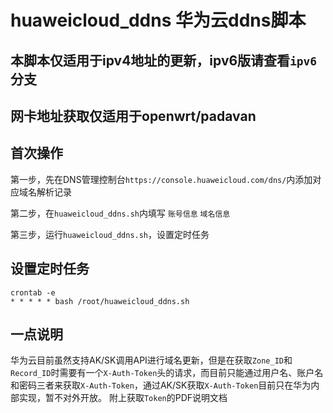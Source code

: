 # huaweicloud_ddns  华为云ddns脚本

## 本脚本仅适用于ipv4地址的更新，ipv6版请查看```ipv6```分支
## 网卡地址获取仅适用于openwrt/padavan


## 首次操作
第一步，先在DNS管理控制台```https://console.huaweicloud.com/dns/```内添加对应域名解析记录

第二步，在```huaweicloud_ddns.sh```内填写 ```账号信息``` ```域名信息```

第三步，运行```huaweicloud_ddns.sh```，设置定时任务

## 设置定时任务
```
crontab -e
* * * * * bash /root/huaweicloud_ddns.sh
```

## 一点说明
华为云目前虽然支持AK/SK调用API进行域名更新，但是在获取```Zone_ID```和```Record_ID```时需要有一个```X-Auth-Token```头的请求，而目前只能通过用户名、账户名和密码三者来获取```X-Auth-Token```，通过AK/SK获取```X-Auth-Token```目前只在华为内部实现，暂不对外开放。
附上获取```Token```的PDF说明文档
